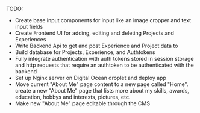 TODO:

- Create base input components for input like an image cropper and text input fields
- Create Frontend UI for adding, editing and deleting Projects and Experiences
- Write Backend Api to get and post Experience and Project data to
- Build database for Projects, Experience, and Authtokens
- Fully integrate authentication with auth tokens stored in session storage and http requests that require an authtoken to be authenticated with the backend
- Set up Nginx server on Digital Ocean droplet and deploy app
- Move current "About Me" page content to a new page called "Home". create a new "About Me" page that lists more about my skills, awards, education, hobbys and interests, pictures, etc.
- Make new "About Me" page editable through the CMS
